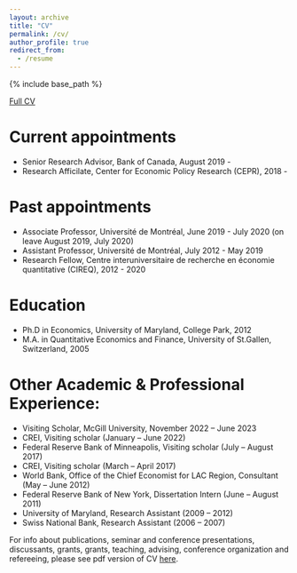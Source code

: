 ```yaml
---
layout: archive
title: "CV"
permalink: /cv/
author_profile: true
redirect_from:
  - /resume
---
```


{% include base_path %}

[Full CV](https://jbengui.github.io/files/CV_jbengui.pdf)

Current appointments
======
* Senior Research Advisor, Bank of Canada, August 2019 -
* Research Afficilate, Center for Economic Policy Research (CEPR), 2018 -

Past appointments
======
* Associate Professor, Université de Montréal, June 2019 - July 2020 (on leave August 2019, July 2020)
* Assistant Professor, Université de Montréal, July 2012 - May 2019
* Research Fellow, Centre interuniversitaire de recherche en économie quantitative (CIREQ), 2012 - 2020

Education
======
* Ph.D in Economics, University of Maryland, College Park, 2012
* M.A. in Quantitative Economics and Finance, University of St.Gallen, Switzerland, 2005

Other Academic & Professional Experience:
======
* Visiting Scholar, McGill University, November 2022 – June 2023
* CREI, Visiting scholar (January – June 2022)
* Federal Reserve Bank of Minneapolis, Visiting scholar (July – August 2017)
* CREI, Visiting scholar (March – April 2017)
* World Bank, Office of the Chief Economist for LAC Region, Consultant (May – June 2012)  
* Federal Reserve Bank of New York, Dissertation Intern (June – August 2011)
* University of Maryland, Research Assistant (2009 – 2012)
* Swiss National Bank, Research Assistant (2006 – 2007)


For info about publications, seminar and conference presentations, discussants, grants, grants, teaching, advising, conference organization and refereeing, please see pdf version of CV [here](https://jbengui.github.io/files/CV_jbengui.pdf).
  
